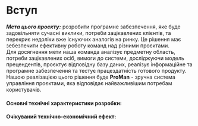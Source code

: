 # Вступ

**_Мета цього проєкту:_** розробити програмне забезпечення, яке буде задовільняти сучасні виклики, потреби зацікавлених клієнтів, та перекриє недоліки вже існуючих аналогів на ринку. Це рішення має зебезпечити ефективну роботу команд над різними проєктами.  
Для досягнення мети наша команда аналізує предметну область, потреби зацікавлених осіб, вимоги до системи, досліджуючи модель прецендентів, проєктує відповідну базу даних, реалізує інформаційне та програмне забезпечення та тестує працездатність готового продукту. Нашою реалізацією цього рішення буде **ProMan** - зручна система управління проєктами, яка відповідає найважливішим потребам користувачів.  
  
#### **Основні технічні характеристики розробки:**  
  
#### **Очікуваний технічно-економічний ефект:**  
